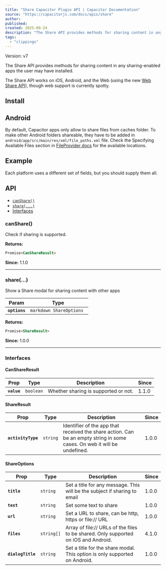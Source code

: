 ```yaml
---
title: "Share Capacitor Plugin API | Capacitor Documentation"
source: "https://capacitorjs.com/docs/apis/share"
author:
published:
created: 2025-09-24
description: "The Share API provides methods for sharing content in any sharing-enabled apps the user may have installed."
tags:
  - "clippings"
---
```

Version: v7

The Share API provides methods for sharing content in any sharing-enabled apps the user may have installed.

The Share API works on iOS, Android, and the Web (using the new [Web Share API](https://web.dev/web-share/)), though web support is currently spotty.

## Install

## Android

By default, Capacitor apps only allow to share files from caches folder. To make other Android folders shareable, they have to be added in `android/app/src/main/res/xml/file_paths.xml` file. Check the Specifying Available Files section in [FileProvider docs](https://developer.android.com/reference/androidx/core/content/FileProvider) for the available locations.

## Example

Each platform uses a different set of fields, but you should supply them all.

## API

- [`canShare()`](https://capacitorjs.com/docs/apis/#canshare)
- [`share(...)`](https://capacitorjs.com/docs/apis/#share)
- [Interfaces](https://capacitorjs.com/docs/apis/#interfaces)

### canShare()

Check if sharing is supported.

**Returns:**

```markdown
Promise<CanShareResult>
```

**Since:** 1.1.0

---

### share(...)

Show a Share modal for sharing content with other apps

| Param | Type |
| --- | --- |
| **`options`** | ```markdown ShareOptions ``` |

**Returns:**

```markdown
Promise<ShareResult>
```

**Since:** 1.0.0

---

### Interfaces

#### CanShareResult

| Prop | Type | Description | Since |
| --- | --- | --- | --- |
| **`value`** | `boolean` | Whether sharing is supported or not. | 1.1.0 |

#### ShareResult

| Prop | Type | Description | Since |
| --- | --- | --- | --- |
| **`activityType`** | `string` | Identifier of the app that received the share action. Can be an empty string in some cases. On web it will be undefined. | 1.0.0 |

#### ShareOptions

| Prop | Type | Description | Since |
| --- | --- | --- | --- |
| **`title`** | `string` | Set a title for any message. This will be the subject if sharing to email | 1.0.0 |
| **`text`** | `string` | Set some text to share | 1.0.0 |
| **`url`** | `string` | Set a URL to share, can be http, https or file:// URL | 1.0.0 |
| **`files`** | `string[]` | Array of file:// URLs of the files to be shared. Only supported on iOS and Android. | 4.1.0 |
| **`dialogTitle`** | `string` | Set a title for the share modal. This option is only supported on Android. | 1.0.0 |